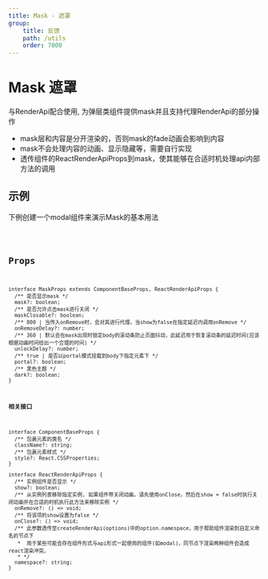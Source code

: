```yaml
---
title: Mask - 遮罩
group:
    title: 反馈
    path: /utils
    order: 7000
---
```


# Mask 遮罩

与RenderApi配合使用, 为弹层类组件提供mask并且支持代理RenderApi的部分操作

* mask层和内容是分开渲染的，否则mask的fade动画会影响到内容
* mask不会处理内容的动画、显示隐藏等，需要自行实现
* 透传组件的ReactRenderApiProps到mask，使其能够在合适时机处理api内部方法的调用

## 示例
下例创建一个modal组件来演示Mask的基本用法

<code src="./demo.tsx" />

## Props
```tsx | pure
interface MaskProps extends ComponentBaseProps, ReactRenderApiProps {
  /** 是否显示mask */
  mask?: boolean;
  /** 是否允许点击mask进行关闭 */
  maskClosable?: boolean;
  /** 800 | 当传入onRemove时，会对其进行代理，当show为false在指定延迟内调用onRemove */
  onRemoveDelay?: number;
  /** 360 | 默认会在mask出现时锁定body的滚动条防止页面抖动，此延迟用于恢复滚动条的延迟时间(应该根据动画时间给出一个合理的时间) */
  unlockDelay?: number;
  /** true | 是否以portal模式挂载到body下指定元素下 */
  portal?: boolean;
  /** 黑色主题 */
  dark?: boolean;
}
```

**相关接口**
```tsx | pure
interface ComponentBaseProps {
  /** 包裹元素的类名 */
  className?: string;
  /** 包裹元素样式 */
  style?: React.CSSProperties;
}

interface ReactRenderApiProps {
  /** 实例组件是否显示 */
  show?: boolean;
  /** 从实例列表移除指定实例, 如果组件带关闭动画，请先使用onClose，然后在show = false时执行关闭动画并在合适的时机执行此方法来移除实例 */
  onRemove?: () => void;
  /** 将该项的show设置为false */
  onClose?: () => void;
  /** 此参数透传至createRenderApi(options)中的option.namespace，用于帮助组件渲染到自定义命名的节点下
   *  用于某些可能会存在组件形式与api形式一起使用的组件(如modal)，同节点下渲染两种组件会造成react渲染冲突。
   * */
  namespace?: string;
}
```











